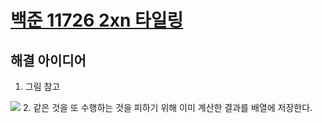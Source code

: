 # [백준 11726 2xn 타일링](https://www.acmicpc.net/problem/11726)

## 해결 아이디어

1. 그림 참고  
  <img src="https://user-images.githubusercontent.com/55703132/95591312-19cfb100-0a82-11eb-8f71-45457168b883.JPG">
2. 같은 것을 또 수행하는 것을 피하기 위해 이미 계산한 결과를 배열에 저장한다.
